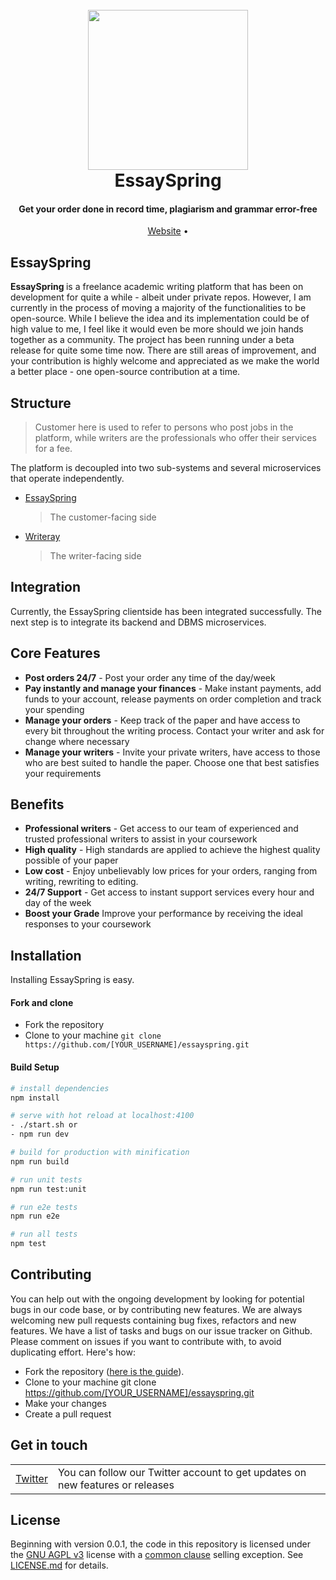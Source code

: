 <h1 align="center">
  <br>
  <a href="https://essayspring.com" target="_blank"><img src="https://raw.githubusercontent.com/shadrqen/essayspring/main/clientside/static/icon.png" height="256px" width="256px"></a>
  <br>
  EssaySpring
  <br>
</h1>

<h4 align="center">Get your order done in record time, plagiarism and grammar error-free</h4>

<p align="center">
<a href="https://essayspring.com" target="_blank" rel="noopener noreferrer">Website</a> •
</p>


## EssaySpring
<b> EssaySpring </b> is a freelance academic writing platform that has been on development for quite a while - albeit under private repos.
However, I am currently in the process of moving a majority of the functionalities to be open-source. While I believe the idea and its implementation could be of high
 value to me, I feel like it would even be more should we join hands together as a community. The project has been running under a beta
release for quite some time now. There are still areas of improvement, and your contribution is highly welcome and appreciated as we make the 
world a better place - one open-source contribution at a time.

## Structure
> Customer here is used to refer to persons who post jobs in the platform, while writers are the professionals who offer their services for a fee.

The platform is decoupled into two sub-systems and several microservices that operate independently.
- [EssaySpring](https://essayspring.com)
  > The customer-facing side
- [Writeray](https://writeray.com)
  > The writer-facing side

## Integration
Currently, the EssaySpring clientside has been integrated successfully. The next step is to integrate its backend and DBMS microservices.

## Core Features
- **Post orders 24/7** - Post your order any time of the day/week
- **Pay instantly and manage your finances** - Make instant payments, add funds to your account, release payments on order completion and track your spending
- **Manage your orders** - Keep track of the paper and have access to every bit throughout the writing process. Contact your writer and ask for change where necessary
- **Manage your writers** - Invite your private writers, have access to those who are best suited to handle the paper. Choose one that best satisfies your requirements

## Benefits
- **Professional writers** - Get access to our team of experienced and trusted professional writers to assist in your coursework
- **High quality** - High standards are applied to achieve the highest quality possible of your paper
- **Low cost** - Enjoy unbelievably low prices for your orders, ranging from writing, rewriting to editing.
- **24/7 Support** - Get access to instant support services every hour and day of the week
- **Boost your Grade** Improve your performance by receiving the ideal responses to your coursework

Installation
------------
Installing EssaySpring is easy.

#### Fork and clone

- Fork the repository
- Clone to your machine
`git clone https://github.com/[YOUR_USERNAME]/essayspring.git`

#### Build Setup

``` bash
# install dependencies
npm install

# serve with hot reload at localhost:4100
- ./start.sh or
- npm run dev

# build for production with minification
npm run build

# run unit tests
npm run test:unit

# run e2e tests
npm run e2e

# run all tests
npm test

```

## Contributing

You can help out with the ongoing development by looking for potential bugs in our code base, or by contributing new features. We are always welcoming new pull requests containing bug fixes, refactors and new features. We have a list of tasks and bugs on our issue tracker on Github. Please comment on issues if you want to contribute with, to avoid duplicating effort.
Here's how:
- Fork the repository ([here is the guide](https://help.github.com/articles/fork-a-repo/)). 
- Clone to your machine git clone https://github.com/[YOUR_USERNAME]/essayspring.git
- Make your changes
- Create a pull request


## Get in touch

<table>
  <tr>
    <td><a href="https://twitter.com/shadrqen">Twitter</a></td>
    <td>You can follow our Twitter account to get updates on new features or releases</td>
  </tr>
</table>

## License

Beginning with version 0.0.1, the code in this repository is licensed under the [GNU AGPL v3](https://www.gnu.org/licenses/agpl-3.0.de.html) license with a
[common clause](https://commonsclause.com/) selling exception. See [LICENSE.md](https://github.com/vabene1111/recipes/blob/develop/LICENSE.md) for details.

